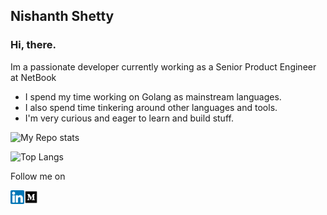 ## Nishanth Shetty

### Hi, there.

Im a passionate developer currently working as a Senior Product Engineer at NetBook

* I spend my time working on Golang as mainstream languages.
* I also spend time tinkering around other languages and tools. 
* I'm very curious and eager to learn and build stuff.


![My Repo stats](https://github-readme-stats.vercel.app/api?username=NishanthSpShetty&show_icons=true&count_private=true&hide_border=true&title_color=000)

![Top Langs](https://github-readme-stats.vercel.app/api/top-langs/?username=NishanthSpShetty&layout=compact&show_icons=true)

Follow me on

<a href="https://linkedin.com/in/nishanthspshetty" target="_blank"><img align="left" alt="Nishanth Shetty | LinkedIn" width="22px" src=https://raw.githubusercontent.com/NishanthSpShetty/NishanthSpShetty/master/images/linkedin.png />
<a href="https://medium.com/@nishanthspshetty" target="_blank"><img align="left" alt="Nishanth Shetty | Medium" width="22px" src=https://raw.githubusercontent.com/NishanthSpShetty/NishanthSpShetty/master/images/medium.png />
 
